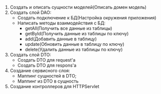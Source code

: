 1. Создать и описать сущности моделей(Описать домен модель)
2. Создать слой DAO:
    - Создать подключение к БД(Настройка окружения приложения)
    - Написать методы взаимодействия с БД:
        - getAll(Получить все данные из таблицы)
        - getById(Получить данные из таблицы по ключу)
        - add(Добавить данные в таблицу)
        - update(Обновить данные в таблицу по ключу)
        - delete(Удалить данные из таблицы по ключу)
3. Создать слой DTO:
    - Создать DTO для request'a
    - Создать DTO для respons'a
4. Создание сервисного слоя:
    - Маппинг сущностей в DTO;
    - Маппинг из DTO в сущность
5. Создание контроллеров для HTTPServlet
